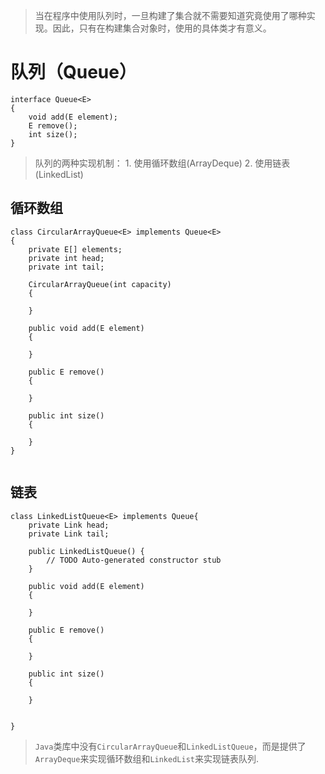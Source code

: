 >当在程序中使用队列时，一旦构建了集合就不需要知道究竟使用了哪种实现。因此，只有在构建集合对象时，使用的具体类才有意义。

# 队列（Queue）

```
interface Queue<E>
{
    void add(E element);
    E remove();
    int size();
}
```
>队列的两种实现机制：
    1. 使用循环数组(ArrayDeque)
    2. 使用链表(LinkedList)


## 循环数组

```
class CircularArrayQueue<E> implements Queue<E>
{
    private E[] elements;
    private int head;
    private int tail;

    CircularArrayQueue(int capacity)
    {

    }

    public void add(E element)
    {

    }

    public E remove()
    {

    }

    public int size()
    {

    }
}


```


## 链表

```
class LinkedListQueue<E> implements Queue{
	private Link head;
	private Link tail;

	public LinkedListQueue() {
		// TODO Auto-generated constructor stub
	}

	public void add(E element)
    {

    }

    public E remove()
    {

    }

    public int size()
    {

    }


}

```



>```Java```类库中没有```CircularArrayQueue```和```LinkedListQueue```，而是提供了```ArrayDeque```来实现循环数组和```LinkedList```来实现链表队列.
